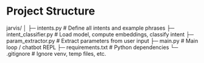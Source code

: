 # Project Structure

jarvis/
│
├─ intents.py           # Define all intents and example phrases
├─ intent_classifier.py # Load model, compute embeddings, classify intent
├─ param_extractor.py   # Extract parameters from user input
├─ main.py              # Main loop / chatbot REPL
├─ requirements.txt     # Python dependencies
└─ .gitignore           # Ignore venv, temp files, etc.
